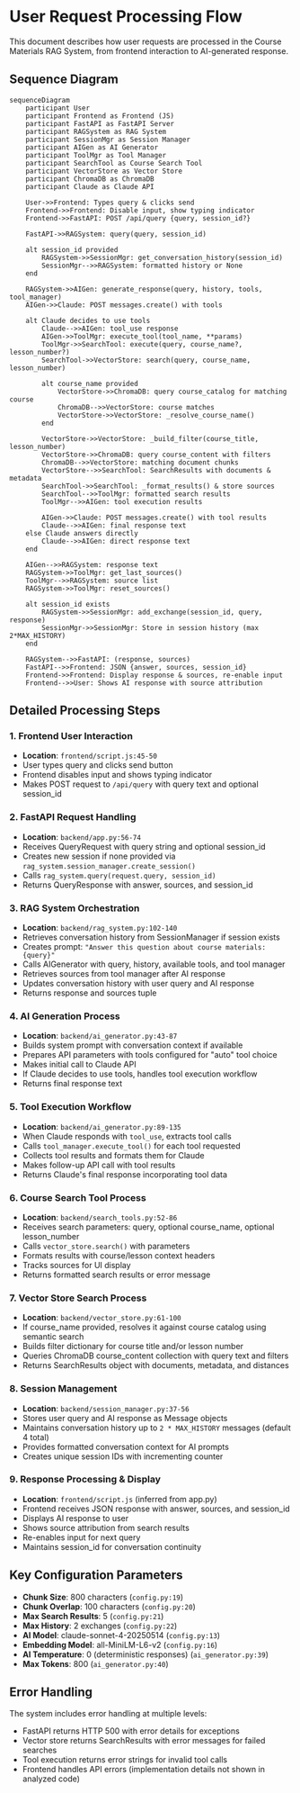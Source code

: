 # User Request Processing Flow

This document describes how user requests are processed in the Course Materials RAG System, from frontend interaction to AI-generated response.

## Sequence Diagram

```mermaid
sequenceDiagram
    participant User
    participant Frontend as Frontend (JS)
    participant FastAPI as FastAPI Server
    participant RAGSystem as RAG System
    participant SessionMgr as Session Manager
    participant AIGen as AI Generator
    participant ToolMgr as Tool Manager
    participant SearchTool as Course Search Tool
    participant VectorStore as Vector Store
    participant ChromaDB as ChromaDB
    participant Claude as Claude API

    User->>Frontend: Types query & clicks send
    Frontend->>Frontend: Disable input, show typing indicator
    Frontend->>FastAPI: POST /api/query {query, session_id?}

    FastAPI->>RAGSystem: query(query, session_id)

    alt session_id provided
        RAGSystem->>SessionMgr: get_conversation_history(session_id)
        SessionMgr-->>RAGSystem: formatted history or None
    end

    RAGSystem->>AIGen: generate_response(query, history, tools, tool_manager)
    AIGen->>Claude: POST messages.create() with tools

    alt Claude decides to use tools
        Claude-->>AIGen: tool_use response
        AIGen->>ToolMgr: execute_tool(tool_name, **params)
        ToolMgr->>SearchTool: execute(query, course_name?, lesson_number?)
        SearchTool->>VectorStore: search(query, course_name, lesson_number)

        alt course_name provided
            VectorStore->>ChromaDB: query course_catalog for matching course
            ChromaDB-->>VectorStore: course matches
            VectorStore->>VectorStore: _resolve_course_name()
        end

        VectorStore->>VectorStore: _build_filter(course_title, lesson_number)
        VectorStore->>ChromaDB: query course_content with filters
        ChromaDB-->>VectorStore: matching document chunks
        VectorStore-->>SearchTool: SearchResults with documents & metadata
        SearchTool->>SearchTool: _format_results() & store sources
        SearchTool-->>ToolMgr: formatted search results
        ToolMgr-->>AIGen: tool execution results

        AIGen->>Claude: POST messages.create() with tool results
        Claude-->>AIGen: final response text
    else Claude answers directly
        Claude-->>AIGen: direct response text
    end

    AIGen-->>RAGSystem: response text
    RAGSystem->>ToolMgr: get_last_sources()
    ToolMgr-->>RAGSystem: source list
    RAGSystem->>ToolMgr: reset_sources()

    alt session_id exists
        RAGSystem->>SessionMgr: add_exchange(session_id, query, response)
        SessionMgr->>SessionMgr: Store in session history (max 2*MAX_HISTORY)
    end

    RAGSystem-->>FastAPI: (response, sources)
    FastAPI-->>Frontend: JSON {answer, sources, session_id}
    Frontend->>Frontend: Display response & sources, re-enable input
    Frontend-->>User: Shows AI response with source attribution
```

## Detailed Processing Steps

### 1. Frontend User Interaction

- **Location**: `frontend/script.js:45-50`
- User types query and clicks send button
- Frontend disables input and shows typing indicator
- Makes POST request to `/api/query` with query text and optional session_id

### 2. FastAPI Request Handling

- **Location**: `backend/app.py:56-74`
- Receives QueryRequest with query string and optional session_id
- Creates new session if none provided via `rag_system.session_manager.create_session()`
- Calls `rag_system.query(request.query, session_id)`
- Returns QueryResponse with answer, sources, and session_id

### 3. RAG System Orchestration

- **Location**: `backend/rag_system.py:102-140`
- Retrieves conversation history from SessionManager if session exists
- Creates prompt: `"Answer this question about course materials: {query}"`
- Calls AIGenerator with query, history, available tools, and tool manager
- Retrieves sources from tool manager after AI response
- Updates conversation history with user query and AI response
- Returns response and sources tuple

### 4. AI Generation Process

- **Location**: `backend/ai_generator.py:43-87`
- Builds system prompt with conversation context if available
- Prepares API parameters with tools configured for "auto" tool choice
- Makes initial call to Claude API
- If Claude decides to use tools, handles tool execution workflow
- Returns final response text

### 5. Tool Execution Workflow

- **Location**: `backend/ai_generator.py:89-135`
- When Claude responds with `tool_use`, extracts tool calls
- Calls `tool_manager.execute_tool()` for each tool requested
- Collects tool results and formats them for Claude
- Makes follow-up API call with tool results
- Returns Claude's final response incorporating tool data

### 6. Course Search Tool Process

- **Location**: `backend/search_tools.py:52-86`
- Receives search parameters: query, optional course_name, optional lesson_number
- Calls `vector_store.search()` with parameters
- Formats results with course/lesson context headers
- Tracks sources for UI display
- Returns formatted search results or error message

### 7. Vector Store Search Process

- **Location**: `backend/vector_store.py:61-100`
- If course_name provided, resolves it against course catalog using semantic search
- Builds filter dictionary for course title and/or lesson number
- Queries ChromaDB course_content collection with query text and filters
- Returns SearchResults object with documents, metadata, and distances

### 8. Session Management

- **Location**: `backend/session_manager.py:37-56`
- Stores user query and AI response as Message objects
- Maintains conversation history up to `2 * MAX_HISTORY` messages (default 4 total)
- Provides formatted conversation context for AI prompts
- Creates unique session IDs with incrementing counter

### 9. Response Processing & Display

- **Location**: `frontend/script.js` (inferred from app.py)
- Frontend receives JSON response with answer, sources, and session_id
- Displays AI response to user
- Shows source attribution from search results
- Re-enables input for next query
- Maintains session_id for conversation continuity

## Key Configuration Parameters

- **Chunk Size**: 800 characters (`config.py:19`)
- **Chunk Overlap**: 100 characters (`config.py:20`)
- **Max Search Results**: 5 (`config.py:21`)
- **Max History**: 2 exchanges (`config.py:22`)
- **AI Model**: claude-sonnet-4-20250514 (`config.py:13`)
- **Embedding Model**: all-MiniLM-L6-v2 (`config.py:16`)
- **AI Temperature**: 0 (deterministic responses) (`ai_generator.py:39`)
- **Max Tokens**: 800 (`ai_generator.py:40`)

## Error Handling

The system includes error handling at multiple levels:

- FastAPI returns HTTP 500 with error details for exceptions
- Vector store returns SearchResults with error messages for failed searches
- Tool execution returns error strings for invalid tool calls
- Frontend handles API errors (implementation details not shown in analyzed code)

